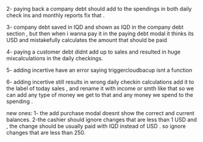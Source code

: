 
2- paying back a company debt should add to the spendings in both daily check ins and monthly reports fix that .

3- company debt saved in IQD  and shown as IQD in the company debt section , but then when i wanna pay it in the paying debt modal it thinks its USD and mistakefully calculates the amount that should be paid

4- paying a customer debt didnt add up to sales and resulted in huge mixcalculations in the daily checkings. 

5- adding incertive have an error saying triggercloudbacup isnt a function

6- adding incertive still results in wrong daily checkin calculations add it to the label of today sales , and rename it with income or smth like that so we can add any type of money we get to that and any money we spend to the spending .













new ones:
1- the add purchase modal doesnt show the correct and current balances.
2-the cashier should ignore changes that are less than 1 USD and , the change should be usually paid with IQD instead of USD . so ignore changes that are less than 250.